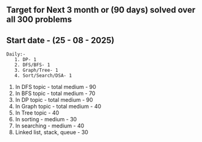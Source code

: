 ## Target for Next 3 month or (90 days) solved over all 300 problems

## Start date - (25 - 08 - 2025)

```
Daily:- 
   1. DP- 1
   2. DFS/BFS- 1
   3. Graph/Tree- 1
   4. Sort/Search/DSA- 1
```

1. In DFS topic - total medium - 90
2. In BFS topic - total medium - 70
3. In DP topic  - total medium - 90
4. In Graph topic - total medium - 40
5. In Tree topic - 40
6. In sorting - medium - 30
7. In searching - medium - 40
8. Linked list, stack, queue - 30


